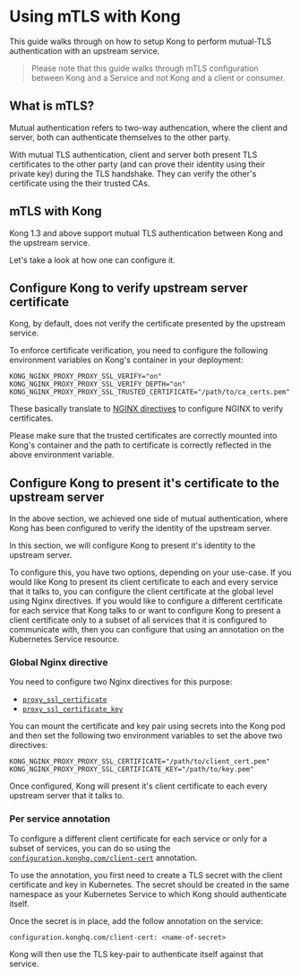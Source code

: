 # Using mTLS with Kong

This guide walks through on how to setup Kong to perform mutual-TLS
authentication with an upstream service.

> Please note that this guide walks through mTLS configuration between
Kong and a Service and not Kong and a client or consumer.

## What is mTLS?

Mutual authentication refers to two-way authencation, where the client and
server, both can authenticate themselves to the other party.

With mutual TLS authentication, client and server both present TLS
certificates to the other party (and can prove their identity using their
private key) during the TLS handshake. They can verify the other's
certificate using the their trusted CAs.

## mTLS with Kong

Kong 1.3 and above support mutual TLS authentication between Kong and the
upstream service.

Let's take a look at how one can configure it.

## Configure Kong to verify upstream server certificate

Kong, by default, does not verify the certificate presented by the upstream
service.

To enforce certificate verification, you need to configure the following
environment variables on Kong's container in your deployment:

```
KONG_NGINX_PROXY_PROXY_SSL_VERIFY="on"
KONG_NGINX_PROXY_PROXY_SSL_VERIFY_DEPTH="on"
KONG_NGINX_PROXY_PROXY_SSL_TRUSTED_CERTIFICATE="/path/to/ca_certs.pem"
```

These basically translate to
[NGINX directives](https://nginx.org/en/docs/http/ngx_http_proxy_module.html)
to configure NGINX to verify certificates.

Please make sure that the trusted certificates are correctly
mounted into Kong's container and the path to certificate is correctly
reflected in the above environment variable.

## Configure Kong to present it's certificate to the upstream server

In the above section, we achieved one side of mutual authentication,
where Kong has been configured to verify the identity of the upstream server.

In this section, we will configure Kong to present it's identity to the
upstream server.

To configure this, you have two options, depending on your use-case.
If you would like Kong to present its client certificate to each and every
service that it talks to, you can configure the client certificate
at the global level using Nginx directives.
If you would like to configure a different certificate for
each service that Kong talks to or want to configure Kong to present a
client certificate only to a subset of all services that it is configured to
communicate with, then you can configure that using an annotation on
the Kubernetes Service resource.

### Global Nginx directive

You need to configure two Nginx directives for this purpose:
- [`proxy_ssl_certificate`](https://nginx.org/en/docs/http/ngx_http_proxy_module.html#proxy_ssl_certificate)
- [`proxy_ssl_certificate_key`](https://nginx.org/en/docs/http/ngx_http_proxy_module.html#proxy_ssl_certificate_key)

You can mount the certificate and key pair using secrets into the Kong pod
and then set the following two environment variables to set the above two
directives:

```
KONG_NGINX_PROXY_PROXY_SSL_CERTIFICATE="/path/to/client_cert.pem"
KONG_NGINX_PROXY_PROXY_SSL_CERTIFICATE_KEY="/path/to/key.pem"
```

Once configured, Kong will present it's client certificate to each every
upstream server that it talks to.

### Per service annotation

To configure a different client certificate for each service or only for a
subset of services, you can do so using the
[`configuration.konghq.com/client-cert`](../references/annotations.md#configurationkonghqcom/client-cert)
annotation.

To use the annotation, you first need to create a TLS secret with the 
client certificate and key in Kubernetes.
The secret should be created in the same namespace as your Kubernetes
Service to which Kong should authenticate itself.

Once the secret is in place, add the follow annotation on the service:

```
configuration.konghq.com/client-cert: <name-of-secret>
```

Kong will then use the TLS key-pair to authenticate itself against that service.